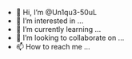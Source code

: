 - 👋 Hi, I’m @Un1qu3-50uL
- 👀 I’m interested in ...
- 🌱 I’m currently learning ...
- 💞️ I’m looking to collaborate on ...
- 📫 How to reach me ...

<!---
Un1qu3-50uL/Un1qu3-50uL is a ✨ special ✨ repository because its `README.md` (this file) appears on your GitHub profile.
You can click the Preview link to take a look at your changes.
--->
